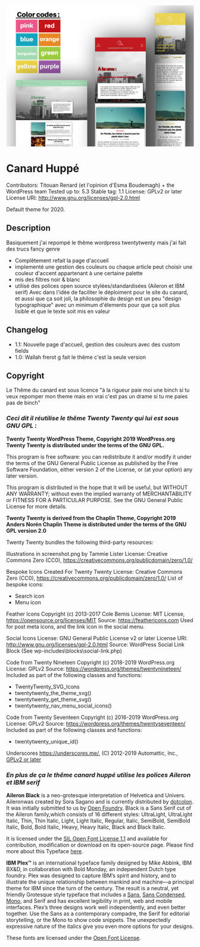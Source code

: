 ![screenshot](screenshot.png)

# Canard Huppé

Contributors: Titouan Renard (et l'opinion d'Esma Boudemagh) + the WordPress team
Tested up to: 5.3
Stable tag: 1.1
License: GPLv2 or later
License URI: http://www.gnu.org/licenses/gpl-2.0.html

Default theme for 2020.

## Description 

Basiquement j'ai repompé le thême wordpress twentytwenty mais j'ai fait des trucs fancy genre 
- Complêtement refait la page d'accueil
- implementé une gestion des couleurs ou chaque article peut choisir une couleur d'accent appartenant à une certaine palette
- mis des filtres noir & blanc
- utilisé des polices open source stylées/standardisées (Aileron et IBM serif)
Avec dans l'idée de faciliter le déploiment pour le site du canard, et aussi que ça soit joli, 
la philosophie du design est un peu "design typographique" avec un minimum d'élements pour que 
ça soit plus lisible et que le texte soit mis en valeur

## Changelog 

* 1.1:  Nouvelle page d'accueil, gestion des couleurs avec des custom fields
* 1.0: Wallah frerot g fait le thême c'est la seule version

## Copyright 

Le Thême du canard est sous licence "à la rigueur paie moi une binch si tu veux 
repomper mon theme mais en vrai c'est pas un drame si tu me paies pas de binch"

### *Ceci dit il réutilise le thême Twenty Twenty qui lui est sous GNU GPL :*

**Twenty Twenty WordPress Theme, Copyright 2019 WordPress.org
Twenty Twenty is distributed under the terms of the GNU GPL.**

This program is free software: you can redistribute it and/or modify
it under the terms of the GNU General Public License as published by
the Free Software Foundation, either version 2 of the License, or
(at your option) any later version.

This program is distributed in the hope that it will be useful,
but WITHOUT ANY WARRANTY; without even the implied warranty of
MERCHANTABILITY or FITNESS FOR A PARTICULAR PURPOSE. See the
GNU General Public License for more details.

**Twenty Twenty is derived from the Chaplin Theme, Copyright 2019 Anders Norén
Chaplin Theme is distributed under the terms of the GNU GPL version 2.0**

Twenty Twenty bundles the following third-party resources:

Illustrations in screenshot.png by Tammie Lister
License: Creative Commons Zero (CC0), https://creativecommons.org/publicdomain/zero/1.0/  

Bespoke Icons Created For Twenty Twenty
License: Creative Commons Zero (CC0), https://creativecommons.org/publicdomain/zero/1.0/
List of bespoke icons:

- Search icon
- Menu icon

Feather Icons
Copyright (c) 2013-2017 Cole Bemis
License: MIT License, https://opensource.org/licenses/MIT
Source: https://feathericons.com
Used for post meta icons, and the link icon in the social menu.

Social Icons
License: GNU General Public License v2 or later
License URI: http://www.gnu.org/licenses/gpl-2.0.html
Source: WordPress Social Link Block (See wp-includes\blocks\social-link.php)

Code from Twenty Nineteen
Copyright (c) 2018-2019 WordPress.org
License: GPLv2
Source: https://wordpress.org/themes/twentynineteen/
Included as part of the following classes and functions:
- TwentyTwenty_SVG_Icons
- twentytwenty_the_theme_svg()
- twentytwenty_get_theme_svg()
- twentytwenty_nav_menu_social_icons()

Code from Twenty Seventeen
Copyright (c) 2016-2019 WordPress.org
License: GPLv2
Source: https://wordpress.org/themes/twentyseventeen/
Included as part of the following classes and functions:

- twentytwenty_unique_id()

Underscores 
https://underscores.me/, (C) 2012-2019 Automattic, Inc., [GPLv2 or later](https://www.gnu.org/licenses/gpl-2.0.html)

### *En plus de ça le thême canard huppé utilise les polices Aileron et IBM serif*

**Aileron Black** is a neo-grotesque interpretation of Helvetica and Univers. Aileronwas created by Sora Sagano and is currently distributed by [dotcolon](http://dotcolon.net/font/aileron/). It was initially submitted to us by [Open Foundry](https://open-foundry.com/fonts/@open_foundry). Black is a Sans Serif cut of the Aileron family,which consists of 16 different styles: UltraLight, UltraLight Italic, Thin, Thin Italic, Light, Light Italic, Regular, Italic, SemiBold, SemiBold Italic, Bold, Bold Italic, Heavy, Heavy Italic, Black and Black Italic.

It is licensed under the [SIL Open Font License 1.1](http://scripts.sil.org/cms/scripts/page.php?site_id=nrsi&id=OFL) and available for contribution, modification or download on its open-source page. Please find more about this Typeface [here](https://github.com/ssagano/Aileron).

**IBM Plex™** is an international typeface family designed by Mike Abbink, IBM BX&D, in collaboration with Bold Monday, an independent Dutch type foundry. Plex was designed to capture IBM’s spirit and history, and to illustrate the unique relationship between mankind and machine—a principal theme for IBM since the turn of the century. The result is a neutral, yet friendly Grotesque style typeface that includes a [Sans](https://fonts.google.com/specimen/IBM+Plex+Sans), [Sans Condensed](https://fonts.google.com/specimen/IBM+Plex+Sans+Condensed), [Mono](https://fonts.google.com/specimen/IBM+Plex+Mono), and Serif and has excellent legibility in print, web and mobile interfaces. Plex’s three designs work well independently, and even better together. Use the Sans as a contemporary compadre, the Serif for editorial storytelling, or the Mono to show code snippets. The unexpectedly expressive nature of the italics give you even more options for your designs.

These fonts are licensed under the [Open Font License](https://scripts.sil.org/cms/scripts/page.php?site_id=nrsi&id=OFL). 